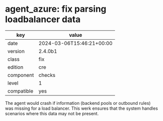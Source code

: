 [//]: # (werk v2)
# agent_azure: fix parsing loadbalancer data

key        | value
---------- | ---
date       | 2024-03-06T15:46:21+00:00
version    | 2.4.0b1
class      | fix
edition    | cre
component  | checks
level      | 1
compatible | yes

The agent would crash if information (backend pools or outbound rules) was missing for a load balancer.
This werk ensures that the system handles scenarios where this data may not be present.
